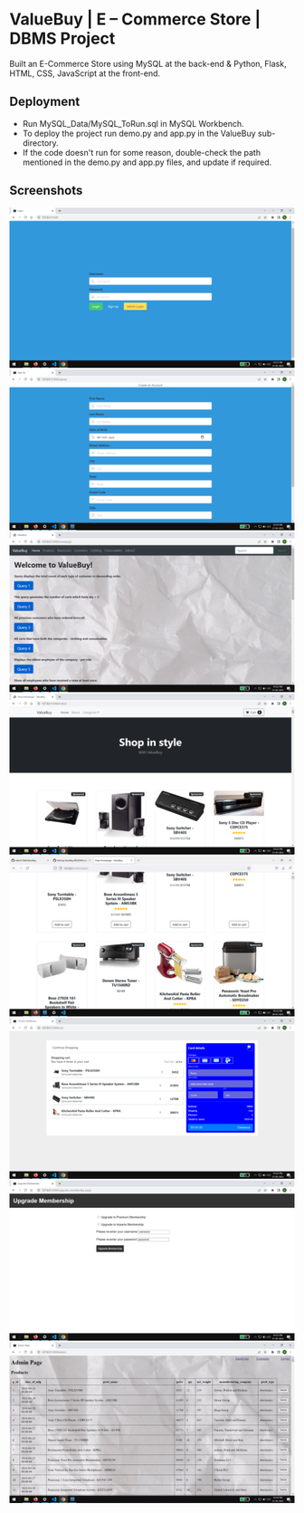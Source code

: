 
# ValueBuy | E – Commerce Store | DBMS Project

Built an E-Commerce Store using MySQL at the back-end & Python, Flask, HTML, CSS, JavaScript at the front-end.


## Deployment
* Run MySQL_Data/MySQL_ToRun.sql in MySQL Workbench.
* To deploy the project run demo.py and app.py in the ValueBuy sub-directory.
* If the code doesn't run for some reason, double-check the path mentioned in the demo.py and app.py files, and update if required.



## Screenshots

![login_signup](https://github.com/nikhil21268/ValueBuy/blob/main/Screenshots/loginSignUp.PNG)
![signup](https://github.com/nikhil21268/ValueBuy/blob/main/Screenshots/signUp.PNG)
![queries_assmt](https://github.com/nikhil21268/ValueBuy/blob/main/Screenshots/queries.PNG)
![prods](https://github.com/nikhil21268/ValueBuy/blob/main/Screenshots/products1.PNG)
![prods_add_to_cart](https://github.com/nikhil21268/ValueBuy/blob/main/Screenshots/products2.PNG)
![cart](https://github.com/nikhil21268/ValueBuy/blob/main/Screenshots/cart.PNG)
![upgrade_membership](https://github.com/nikhil21268/ValueBuy/blob/main/Screenshots/upgradeMembership.PNG)
![admin](https://github.com/nikhil21268/ValueBuy/blob/main/Screenshots/admin.PNG)


